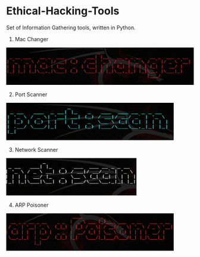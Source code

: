 # Ethical-Hacking-Tools
Set of Information Gathering tools, written in Python.

1. Mac Changer
<img src="1. mac_changer/Screenshot from 2019-03-16 16-32-11.png" width="560" height="100"/>

2. Port Scanner
<img src="2. Port Scanner/port-Scanner-banner.png" width="450" height="100"/>

3. Network Scanner
<img src="3. Network-Scanner/network-scanner-banner.png" width="350" height="100"/>

4. ARP Poisoner
<img src="4. ARP-Poisoner/arp-banner.png" width="450" height="100"/>
